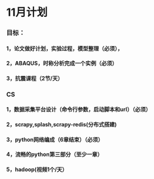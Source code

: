 # 11月计划
### 目标：
#### 1，论文做好计划，实验过程，模型整理（必须），
#### 2，ABAQUS，时称分析完成一个实例（必须）
#### 3，抗震课程（2节/天）

### CS
#### 1，数据采集平台设计（命令行参数，启动脚本和url）（必须）
#### 2，scrapy,splash,scrapy-redis(分布式搭建)
#### 3，python网络编成（6章结束）（必须）
#### 4，流畅的python第三部分（至少一章）
#### 5，hadoop(视频1个/天）




